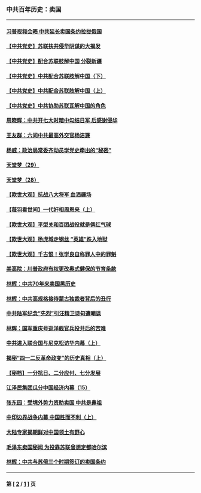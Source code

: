 ### 中共百年历史：卖国
---
#### [习普视频会晤 中共延长卖国条约拉拢俄国](../../pages/nf1176117/n13060971.md?12050430) 
#### [【中共党史】苏联扶共侵华阴谋的大揭发](../../pages/nf1176117/n13056050.md?12050430) 
#### [【中共党史】配合苏联肢解中国 分裂新疆](../../pages/nf1176117/n13040700.md?12050430) 
#### [【中共党史】中共配合苏联肢解中国（下）](../../pages/nf1176117/n13035660.md?12050430) 
#### [【中共党史】中共配合苏联肢解中国（上）](../../pages/nf1176117/n13030262.md?12050430) 
#### [【中共党史】中共协助苏联瓦解中国的角色](../../pages/nf1176117/n13018109.md?12050430) 
#### [周晓辉：中共开七大时暗中勾结日军 后感谢侵华](../../pages/nf1176117/n12921960.md?12050430) 
#### [王友群：六问中共最高外交官杨洁篪](../../pages/nf1176117/n12836495.md?12050430) 
#### [杨威：政治局常委齐动员学党史牵出的“秘密”](../../pages/nf1176117/n12764642.md?12050430) 
#### [天堂梦（29）](../../pages/nf1176117/n12408465.md?12050430) 
#### [天堂梦（28）](../../pages/nf1176117/n12408309.md?12050430) 
#### [【欺世大观】抗战八大将军 血洒疆场](../../pages/nf1176117/n12357044.md?12050430) 
#### [【薇羽看世间】一代奸相周恩来（上）](../../pages/nf1176117/n12401109.md?12050430) 
#### [【欺世大观】平型关和百团战役就是俩红气球](../../pages/nf1176117/n12359157.md?12050430) 
#### [【欺世大观】杨虎城走钢丝 “英雄”跌入地狱](../../pages/nf1176117/n12358840.md?12050430) 
#### [【欺世大观】千古恨！张学良自称罪人中的罪魁](../../pages/nf1176117/n12358629.md?12050430) 
#### [美高院：川普政府有权更改奥式健保的节育条款](../../pages/nf1176117/n12242171.md?12050430) 
#### [林辉：中共70年来卖国黑历史](../../pages/nf1176117/n11552181.md?12050430) 
#### [林辉：中共高规格接待蒙古独裁者背后的丑行](../../pages/nf1176117/n11225005.md?12050430) 
#### [中共陆军纪念“先烈”引汪精卫诗句遭嘲讽](../../pages/nf1176117/n11153345.md?12050430) 
#### [林辉：国军重庆号巡洋舰官兵投共后的苦难](../../pages/nf1176117/n10997801.md?12050430) 
#### [中共进入联合国与尼克松访华内幕（上）](../../pages/nf1176117/n10138788.md?12050430) 
#### [揭秘“四一二反革命政变”的历史真相（上）](../../pages/nf1176117/n9996650.md?12050430) 
#### [【秘档】一分抗日、二分应付、七分发展](../../pages/nf1176117/n9331484.md?12050430) 
#### [江泽民集团瓜分中国经济内幕（15）](../../pages/nf1176117/n9268584.md?12050430) 
#### [张东园：受境外势力资助卖国 中共是鼻祖](../../pages/nf1176117/n9272480.md?12050430) 
#### [中印边界战争内幕 中国胜而不利（上）](../../pages/nf1176117/n9252458.md?12050430) 
#### [大陆专家揭朝鲜对中国领土有野心](../../pages/nf1176117/n9074056.md?12050430) 
#### [毛泽东卖国秘闻 为投靠苏联曾想定都哈尔滨](../../pages/nf1176117/n9058631.md?12050430) 
#### [林辉：中共与苏俄三个时期签订的卖国条约](../../pages/nf1176117/n9036062.md?12050430) 

---
#### 第 [ [2](./2.md?12050430) / [1](./1.md?12050430) ] 页
